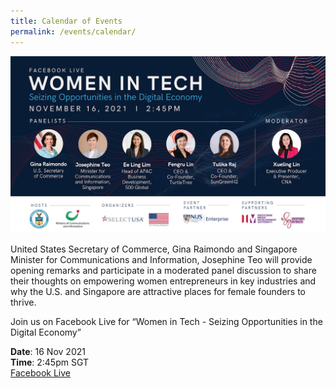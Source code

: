 ```yaml
---
title: Calendar of Events
permalink: /events/calendar/
---
```


<a name="top"></a>

<a href="https://lnkd.in/giQZckqR"><img src="/images/2021/fb_live_digital_economy.jpeg" /></a>

United States Secretary of Commerce, Gina Raimondo and Singapore Minister for Communications and Information, Josephine Teo will provide opening remarks and participate in a moderated panel discussion to share their thoughts on empowering women entrepreneurs in key industries and why the U.S. and Singapore are attractive places for female founders to thrive.

Join us on Facebook Live for “Women in Tech - Seizing Opportunities in the Digital Economy”

<strong>Date</strong>: 16 Nov 2021<br/>
<strong>Time</strong>: 2:45pm SGT<br/>
[Facebook Live](https://lnkd.in/giQZckqR)